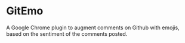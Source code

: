 # GitEmo
A Google Chrome plugin to augment comments on Github with emojis, based on the sentiment of the comments posted.


